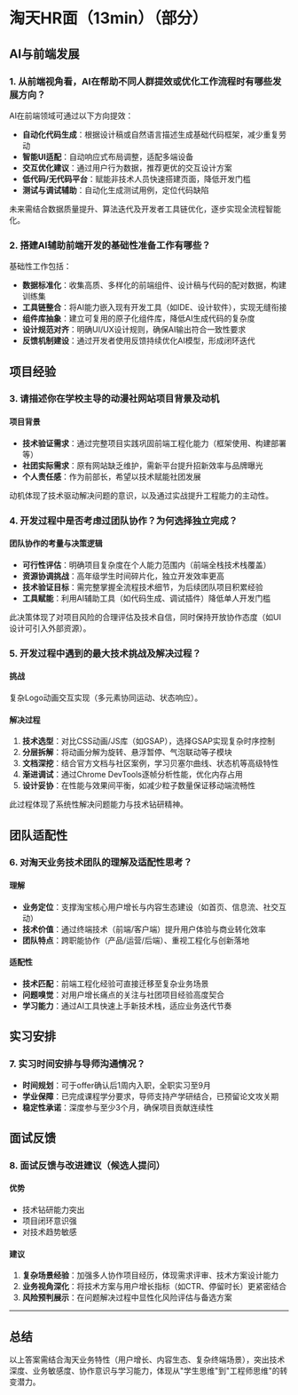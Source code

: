 # 淘天HR面（13min）（部分）

## AI与前端发展

### 1. 从前端视角看，AI在帮助不同人群提效或优化工作流程时有哪些发展方向？

AI在前端领域可通过以下方向提效：

- **自动化代码生成**：根据设计稿或自然语言描述生成基础代码框架，减少重复劳动
- **智能UI适配**：自动响应式布局调整，适配多端设备
- **交互优化建议**：通过用户行为数据，推荐更优的交互设计方案
- **低代码/无代码平台**：赋能非技术人员快速搭建页面，降低开发门槛
- **测试与调试辅助**：自动化生成测试用例，定位代码缺陷

未来需结合数据质量提升、算法迭代及开发者工具链优化，逐步实现全流程智能化。

### 2. 搭建AI辅助前端开发的基础性准备工作有哪些？

基础性工作包括：

- **数据标准化**：收集高质、多样化的前端组件、设计稿与代码的配对数据，构建训练集
- **工具链整合**：将AI能力嵌入现有开发工具（如IDE、设计软件），实现无缝衔接
- **组件库抽象**：建立可复用的原子化组件库，降低AI生成代码的复杂度
- **设计规范对齐**：明确UI/UX设计规则，确保AI输出符合一致性要求
- **反馈机制建设**：通过开发者使用反馈持续优化AI模型，形成闭环迭代

## 项目经验

### 3. 请描述你在学校主导的动漫社网站项目背景及动机

#### 项目背景

- **技术验证需求**：通过完整项目实践巩固前端工程化能力（框架使用、构建部署等）
- **社团实际需求**：原有网站缺乏维护，需新平台提升招新效率与品牌曝光
- **个人责任感**：作为前部长，希望以技术赋能社团发展

动机体现了技术驱动解决问题的意识，以及通过实战提升工程能力的主动性。

### 4. 开发过程中是否考虑过团队协作？为何选择独立完成？

#### 团队协作的考量与决策逻辑

- **可行性评估**：明确项目复杂度在个人能力范围内（前端全栈技术栈覆盖）
- **资源协调挑战**：高年级学生时间碎片化，独立开发效率更高
- **技术验证目标**：需完整掌握全流程技术细节，为后续团队项目积累经验
- **工具赋能**：利用AI辅助工具（如代码生成、调试插件）降低单人开发门槛

此决策体现了对项目风险的合理评估及技术自信，同时保持开放协作态度（如UI设计可引入外部资源）。

### 5. 开发过程中遇到的最大技术挑战及解决过程？

#### 挑战
复杂Logo动画交互实现（多元素协同运动、状态响应）。

#### 解决过程

1. **技术选型**：对比CSS动画/JS库（如GSAP），选择GSAP实现复杂时序控制
2. **分层拆解**：将动画分解为旋转、悬浮暂停、气泡联动等子模块
3. **文档深挖**：结合官方文档与社区案例，学习贝塞尔曲线、状态机等高级特性
4. **渐进调试**：通过Chrome DevTools逐帧分析性能，优化内存占用
5. **设计妥协**：在性能与效果间平衡，如减少粒子数量保证移动端流畅性

此过程体现了系统性解决问题能力与技术钻研精神。

## 团队适配性

### 6. 对淘天业务技术团队的理解及适配性思考？

#### 理解

- **业务定位**：支撑淘宝核心用户增长与内容生态建设（如首页、信息流、社交互动）
- **技术价值**：通过终端技术（前端/客户端）提升用户体验与商业转化效率
- **团队特点**：跨职能协作（产品/运营/后端）、重视工程化与创新落地

#### 适配性

- **技术匹配**：前端工程化经验可直接迁移至复杂业务场景
- **问题嗅觉**：对用户增长痛点的关注与社团项目经验高度契合
- **学习能力**：通过AI工具快速上手新技术栈，适应业务迭代节奏

## 实习安排

### 7. 实习时间安排与导师沟通情况？

- **时间规划**：可于offer确认后1周内入职，全职实习至9月
- **学业保障**：已完成课程学分要求，导师支持产学研结合，已预留论文攻关期
- **稳定性承诺**：深度参与至少3个月，确保项目贡献连续性

## 面试反馈

### 8. 面试反馈与改进建议（候选人提问）

#### 优势
- 技术钻研能力突出
- 项目闭环意识强
- 对技术趋势敏感

#### 建议

1. **复杂场景经验**：加强多人协作项目经历，体现需求评审、技术方案设计能力
2. **业务视角深化**：将技术方案与用户增长指标（如CTR、停留时长）更紧密结合
3. **风险预判展示**：在问题解决过程中显性化风险评估与备选方案

---

## 总结

以上答案需结合淘天业务特性（用户增长、内容生态、复杂终端场景），突出技术深度、业务敏感度、协作意识与学习能力，体现从"学生思维"到"工程师思维"的转变潜力。